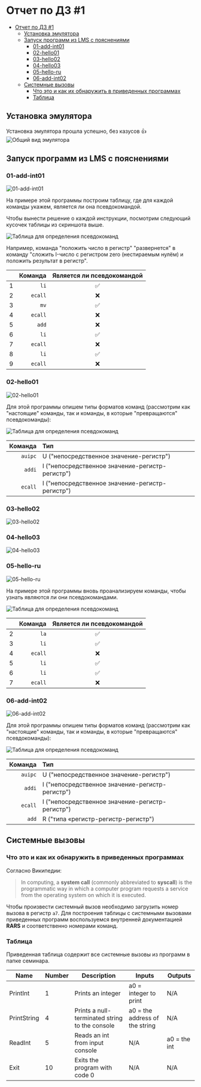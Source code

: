# Отчет по ДЗ #1

- [Отчет по ДЗ #1](#отчет-по-дз-1)
  - [Установка эмулятора](#установка-эмулятора)
  - [Запуск программ из LMS с пояснениями](#запуск-программ-из-lms-с-пояснениями)
    - [01-add-int01](#01-add-int01)
    - [02-hello01](#02-hello01)
    - [03-hello02](#03-hello02)
    - [04-hello03](#04-hello03)
    - [05-hello-ru](#05-hello-ru)
    - [06-add-int02](#06-add-int02)
  - [Системные вызовы](#системные-вызовы)
    - [Что это и как их обнаружить в приведенных программах](#что-это-и-как-их-обнаружить-в-приведенных-программах)
    - [Таблица](#таблица)

## Установка эмулятора

Установка эмулятора прошла успешно, без казусов 👍
![Общий вид эмулятора](static/image-1.png)

## Запуск программ из LMS с пояснениями

### 01-add-int01

![01-add-int01](static/image-2.png)

На примере этой программы построим таблицу, где для каждой команды укажем, является ли она псевдокомандой.

Чтобы вынести решение о каждой инструкции, посмотрим следующий кусочек таблицы из скриншота выше.

![Таблица для определения псевдокоманд](static/image-3.png)

Например, команда "положить число в регистр" "развернется" в команду "сложить I-число с регистром zero (нестираемым нулём) и положить результат в регистр".

|     | Команда | Является ли псевдокомандой |
| --- | ------: | :------------------------: |
| 1   |    `li` |             ✅              |
| 2   | `ecall` |             ❌              |
| 3   |    `mv` |             ✅              |
| 4   | `ecall` |             ❌              |
| 5   |   `add` |             ❌              |
| 6   |    `li` |             ✅              |
| 7   | `ecall` |             ❌              |
| 8   |    `li` |             ✅              |
| 9   | `ecall` |             ❌              |


### 02-hello01

![02-hello01](static/image-4.png)

Для этой программы опишем типы форматов команд (рассмотрим как "настоящие" команды, так и команды, в которые "превращаются" псевдокоманды):

![Таблица для определения псевдокоманд](static/image-10.png)

| Команда | Тип                                             |
| ------: | :---------------------------------------------- |
| `auipc` | U ("непосредственное значение-регистр")         |
| ` addi` | I ("непосредственное значение-регистр-регистр") |
| `ecall` | I ("непосредственное значение-регистр-регистр") |


### 03-hello02

![03-hello02](static/image-5.png)

### 04-hello03

![04-hello03](static/image-6.png)

### 05-hello-ru

![05-hello-ru](static/image-7.png)

На примере этой программы вновь проанализируем команды, чтобы узнать являются ли они псевдокомандами.

![Таблица для определения псевдокоманд](static/image-9.png)

|     | Команда | Является ли псевдокомандой |
| --- | ------: | :------------------------: |
| 2   |    `la` |             ✅              |
| 3   |    `li` |             ✅              |
| 4   | `ecall` |             ❌              |
| 5   |    `li` |             ✅              |
| 6   |    `li` |             ✅              |
| 7   | `ecall` |             ❌              |


### 06-add-int02

![06-add-int02](static/image-8.png)

Для этой программы опишем типы форматов команд (рассмотрим как "настоящие" команды, так и команды, в которые "превращаются" псевдокоманды):

![Таблица для определения псевдокоманд](static/image-11.png)

| Команда | Тип                                             |
| ------: | :---------------------------------------------- |
| `auipc` | U ("непосредственное значение-регистр")         |
| ` addi` | I ("непосредственное значение-регистр-регистр") |
| `ecall` | I ("непосредственное значение-регистр-регистр") |
|   `add` | R ("типа «регистр-регистр-регистр")             |

## Системные вызовы

### Что это и как их обнаружить в приведенных программах

Согласно Википедии:
> In computing, a **system call** (commonly abbreviated to **syscall**) is the programmatic way in which a computer program requests a service from the operating system on which it is executed.

Чтобы произвести системный вызов необходимо загрузить номер вызова в регистр `a7`. Для построения таблицы с системными вызовами приведенных программ воспользуемся внутренней документацией **RARS** и соответственно номерами команд.

### Таблица

Приведенная таблица содержит все системные вызовы из программ в папке семинара.

| Name        | Number | Description                                    | Inputs                         | Outputs      |
| ----------- | ------ | ---------------------------------------------- | ------------------------------ | ------------ |
| PrintInt    | 1      | Prints an integer                              | a0 = integer to print          | N/A          |
| PrintString | 4      | Prints a null-terminated string to the console | a0 = the address of the string | N/A          |
| ReadInt     | 5      | Reads an int from input console                | N/A                            | a0 = the int |
| Exit        | 10     | Exits the program with code 0                  | N/A                            | N/A          |